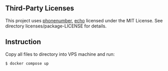 ## Third-Party Licenses
This project uses [phonenumber](https://github.com/dongri/phonenumber), [echo](https://pkg.go.dev/github.com/labstack/echo/v4) licensed under the MIT License. See directory licenses/package-LICENSE for details.

## Instruction
Copy all files to directory into VPS machine and run:
```
$ docker compose up
```